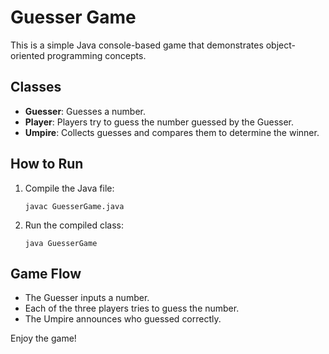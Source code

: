 # Guesser Game

This is a simple Java console-based game that demonstrates object-oriented programming concepts.

## Classes

- **Guesser**: Guesses a number.
- **Player**: Players try to guess the number guessed by the Guesser.
- **Umpire**: Collects guesses and compares them to determine the winner.

## How to Run

1. Compile the Java file:
   ```
   javac GuesserGame.java
   ```

2. Run the compiled class:
   ```
   java GuesserGame
   ```

## Game Flow

- The Guesser inputs a number.
- Each of the three players tries to guess the number.
- The Umpire announces who guessed correctly.

Enjoy the game!